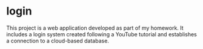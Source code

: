 # login
This project is a web application developed as part of my homework. It includes a login system created following a YouTube tutorial and establishes a connection to a cloud-based database.
